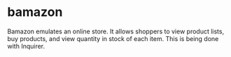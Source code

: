 # bamazon
Bamazon emulates an online store.
It allows shoppers to view product lists,
buy products,
and view quantity in stock of each item.
This is being done with Inquirer.
